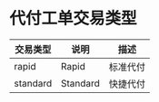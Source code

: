 # 代付工单交易类型

| 交易类型 | 说明     | 描述     |
| -------- | -------- | -------- |
| rapid    | Rapid    | 标准代付 |
| standard | Standard | 快捷代付 |